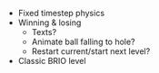 - Fixed timestep physics
- Winning & losing
    - Texts?
    - Animate ball falling to hole?
    - Restart current/start next level?
- Classic BRIO level